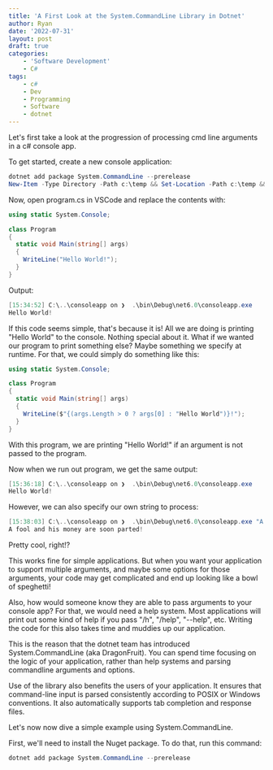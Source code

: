 ```yaml
---
title: 'A First Look at the System.CommandLine Library in Dotnet'
author: Ryan
date: '2022-07-31'
layout: post
draft: true
categories:
    - 'Software Development'
    - C#
tags:
    - c#
    - Dev
    - Programming
    - Software
    - dotnet
---
```


Let's first take a look at the progression of processing cmd line arguments in a c# console app.

To get started, create a new console application:
~~~Powershell
dotnet add package System.CommandLine --prerelease
New-Item -Type Directory -Path c:\temp && Set-Location -Path c:\temp && dotnet new console --framework net6.0
~~~

Now, open program.cs in VSCode and replace the contents with:
~~~c#
using static System.Console;

class Program
{
  static void Main(string[] args)
  {
    WriteLine("Hello World!");
  }
}
~~~

Output:
~~~Powershell
[15:34:52] C:\..\consoleapp on ❯  .\bin\Debug\net6.0\consoleapp.exe
Hello World!
~~~

If this code seems simple, that's because it is! All we are doing is printing "Hello World" to the console.
Nothing special about it. What if we wanted our program to print something else? Maybe something we specify
at runtime. For that, we could simply do something like this:
~~~c#
using static System.Console;

class Program
{
  static void Main(string[] args)
  {
    WriteLine($"{(args.Length > 0 ? args[0] : "Hello World")}!");
  }
}
~~~

With this program, we are printing "Hello World!" if an argument is not passed to the program.

Now when we run out program, we get the same output:
~~~Powershell
[15:36:18] C:\..\consoleapp on ❯  .\bin\Debug\net6.0\consoleapp.exe
Hello World!
~~~

However, we can also specify our own string to process:
~~~Powershell
[15:38:03] C:\..\consoleapp on ❯  .\bin\Debug\net6.0\consoleapp.exe "A fool and his money are soon parted"
A fool and his money are soon parted!
~~~

Pretty cool, right!?

This works fine for simple applications. But when you want your application to support multiple arguments, and maybe some
options for those arguments, your code may get complicated and end up looking like a bowl of speghetti!

Also, how would someone know they are able to pass arguments to your console app? For that, we would need a help system.
Most applications will print out some kind of help if you pass "/h", "/help", "--help", etc. Writing the code for this
also takes time and muddies up our application.

This is the reason that the dotnet team has introduced System.CommandLine (aka DragonFruit). You can spend time focusing
on the logic of your application, rather than help systems and parsing commandline arguments and options.

Use of the library also benefits the users of your application. It ensures that command-line input is parsed consistently
according to POSIX or Windows conventions. It also automatically supports tab completion and response files.

Let's now now dive a simple example using System.CommandLine.

First, we'll need to install the Nuget package. To do that, run this command:
~~~Powershell
dotnet add package System.CommandLine --prerelease
~~~